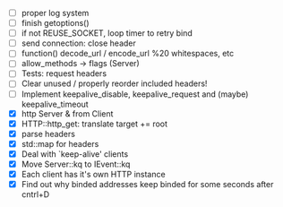 - [ ] proper log system
- [ ] finish getoptions()
- [ ] if not REUSE_SOCKET, loop timer to retry bind
- [ ] send connection: close header
- [ ] function() decode_url / encode_url %20 whitespaces, etc
- [ ] allow_methods -> flags (Server)
- [ ] Tests: request headers
- [ ] Clear unused / properly reorder included headers!
- [ ] Implement keepalive_disable, keepalive_request and (maybe) keepalive_timeout
- [x] http Server & from Client
- [x] HTTP::http_get: translate target += root
- [x] parse headers
- [x] std::map for headers
- [x] Deal with `keep-alive' clients
- [x] Move Server::kq to IEvent::kq
- [x] Each client has it's own HTTP instance
- [x] Find out why binded addresses keep binded for some seconds after cntrl+D
